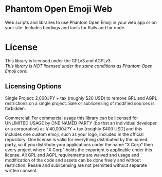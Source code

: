 Phantom Open Emoji Web
======================
Web scripts and libraries to use Phantom Open Emoji in your web app or on your site.
Includes bindings and tools for Rails and for node.

License
=======
This library is licensed under the GPLv3 and AGPLv3.  
*This library is NOT licensed under the same conditions as Phantom Open Emoji core!*
  
Licensing Options
-----------------
Single Project: 2,000JPY + tax (roughly $20 USD) to remove GPL and AGPL restrictions on a single project. Sale or sublicensing of modified sources is forbidden.  
  
Commercial: For commercial usage this library can be licensed for UNLIMITED USAGE by ONE NAMED PARTY (be that an individual developer or a corporation) at ￥40,000JPY + tax [roughly $400 USD] and this includes one custom emoji, such as your logo, included in the official repository. One license is valid for everything distributed by the named party, so if you distribute your applications under the name "X Corp" then every project where "X Corp" holds the copyright is applicable under this license. All GPL and AGPL requirements are waived and usage and modification of the code and assets can be done freely and without restriction. Resale and sublicensing are not permitted without separate written consent.
